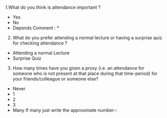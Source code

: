 
1.What do you think is attendance important ?
- Yes
- No
- Depends
 Comment : *

2. What do you prefer attending a normal lecture or having a surprise quiz for checking attendance ?
- Attending a normal Lecture
- Surprise Quiz

3. How many times have you given a proxy (i.e. an attendance for someone who is not present at that place during that time-period) for your friends/colleague or someone else?
- Never
- 1
- 2
- 3
- Many
 If many just write the approximate number-:
